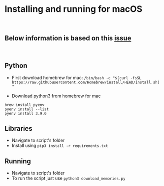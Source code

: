 # Installing and running for macOS

<br>

## Below information is based on this [issue](https://github.com/emermacko/download-snap-memories/issues/4)

<br>

## Python

- First download homebrew for mac:
`/bin/bash -c "$(curl -fsSL https://raw.githubusercontent.com/Homebrew/install/HEAD/install.sh)"`

- Download python3 from homebrew for mac
```shell
brew install pyenv
pyenv install --list
pyenv install 3.9.0
```

## Libraries
- Navigate to script's folder
- Install using `pip3 install -r requirements.txt`

## Running
- Navigate to script's folder
- To run the script just use `python3 download_memories.py`
